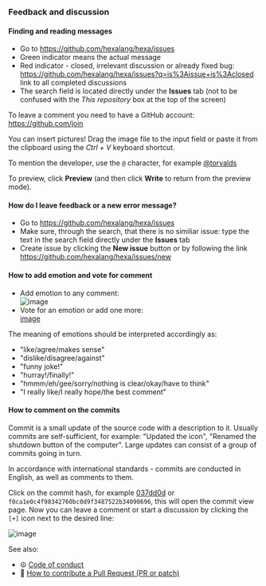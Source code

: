 ### Feedback and discussion

#### Finding and reading messages

* Go to <https://github.com/hexalang/hexa/issues>
* Green indicator means the actual message
* Red indicator - closed, irrelevant discussion or already fixed bug: <https://github.com/hexalang/hexa/issues?q=is%3Aissue+is%3Aclosed> link to all completed discussions
* The search field is located directly under the **Issues** tab (not to be confused with the *This repository* box at the top of the screen)

To leave a comment you need to have a GitHub account: <https://github.com/join>

You can insert pictures! Drag the image file to the input field or paste it from the clipboard using the *Ctrl + V* keyboard shortcut.

To mention the developer, use the `@` character, for example [@torvalds](https://github.com/torvalds)

To preview, click **Preview** (and then click **Write** to return from the preview mode).

#### How do I leave feedback or a new error message?

* Go to <https://github.com/hexalang/hexa/issues>
* Make sure, through the search, that there is no similiar issue: type the text in the search field directly under the **Issues** tab
* Create issue by clicking the **New issue** button or by following the link <https://github.com/hexalang/hexa/issues/new>

#### How to add emotion and vote for comment

* Add emotion to any comment: <br>![image](https://cloud.githubusercontent.com/assets/3642643/23592706/1ecbadb2-0216-11e7-9c23-14a9cfb04c3f.png)
* Vote for an emotion or add one more: <br> [image](https://cloud.githubusercontent.com/assets/3642643/23592726/6016b8ca-0216-11e7-947a-76973bb7d1e0.png)

The meaning of emotions should be interpreted accordingly as:
* "like/agree/makes sense"
* "dislike/disagree/against"
* "funny joke!"
* "hurray!/finally!"
* "hmmm/eh/gee/sorry/nothing is clear/okay/have to think"
* "I really like/I really hope/the best comment"

#### How to comment on the commits

Commit is a small update of the source code with a description to it. Usually commits are self-sufficient, for example: "Updated the icon", "Renamed the shutdown button of the computer". Large updates can consist of a group of commits going in turn.

In accordance with international standards - commits are conducted in English, as well as comments to them.

Click on the commit hash, for example [037dd0d](https://github.com/hexalang/hexa/commit/f0ca1e0c4f98342760bc0d9f3487522b34090696) or `f0ca1e0c4f98342760bc0d9f3487522b34090696`, this will open the commit view page. Now you can leave a comment or start a discussion by clicking the `[+]` icon next to the desired line:

![image](https://user-images.githubusercontent.com/3642643/38614228-04339e86-3d95-11e8-9045-6ffc4b67e8d9.png)

See also:

* :peace_symbol: [Code of conduct](../CODE_OF_CONDUCT.md)
* :sunrise: [How to contribute a Pull Request (PR or patch)](Create-Pull-Request.md)
